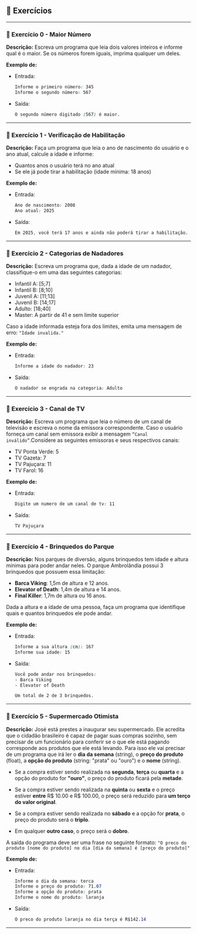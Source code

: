 ## 📝 Exercícios 

---

### 🔹 Exercício 0 - Maior Número
**Descrição:** Escreva um programa que leia dois valores inteiros e informe qual é o maior. Se os números forem iguais, imprima qualquer um deles.

**Exemplo de:**
- Entrada:
    ```css
    Informe o primeiro número: 345
    Informe o segundo número: 567
    ```
 
* Saída:
    ```css
    O segundo número digitado (567) é maior.
    ```

---

### 🔹 Exercício 1 - Verificação de Habilitação
**Descrição:** Faça um programa que leia o ano de nascimento do usuário e o ano atual, calcule a idade e informe:

- Quantos anos o usuário terá no ano atual
- Se ele já pode tirar a habilitação (idade mínima: 18 anos)


**Exemplo de:**
- Entrada:
    ```css
    Ano de nascimento: 2008
    Ano atual: 2025
    ```
 
* Saída:
    ```css
    Em 2025, você terá 17 anos e ainda não poderá tirar a habilitação.
    ```

---

### 🔹 Exercício 2 - Categorias de Nadadores
**Descrição:** Escreva um programa que, dada a idade de um nadador, classifique-o em uma das seguintes categorias:

- Infantil A: [5;7]
- Infantil B: [8;10]
- Juvenil A: [11;13]
- Juvenil B: [14;17]
- Adulto: [18;40]
- Master: A partir de 41 e sem limite superior

Caso a idade informada esteja fora dos limites, emita uma mensagem de erro: `"Idade invalida."`

**Exemplo de:**
- Entrada:
    ```css
    Informe a idade do nadador: 23
    ```
 
* Saída:
    ```css
    O nadador se engrada na categoria: Adulto
    ```

---

### 🔹 Exercício 3 - Canal de TV
**Descrição:** Escreva um programa que leia o número de um canal de televisão e escreva o nome da emissora correspondente. Caso o usuário forneça um canal sem emissora exibir a mensagem `“Canal inválido”`.Considere as seguintes emissoras e seus respectivos canais: 

- TV Ponta Verde: 5
- TV Gazeta: 7
- TV Pajuçara: 11
- TV Farol: 16

**Exemplo de:**
- Entrada:
    ```css
    Digite um numero de um canal de tv: 11
    ```
 
* Saída:
    ```css
    TV Pajuçara
    ```

---

### 🔹 Exercício 4 - Brinquedos do Parque
**Descrição:** Nos parques de diversão, alguns brinquedos tem idade e altura mínimas para poder andar neles. O parque Ambrolândia possui 3 brinquedos que possuem essa limitação:

- **Barca Viking**: 1,5m de altura e 12 anos.
- **Elevator of Death**: 1,4m de altura e 14 anos.
- **Final Killer**: 1,7m de altura ou 16 anos. 

Dada a altura e a idade de uma pessoa, faça um programa que identifique quais e quantos brinquedos ele pode andar.

**Exemplo de:**
- Entrada:
    ```css
    Informe a sua altura (cm): 167
    Informe sua idade: 15
    ```
 
* Saída:
    ```css
    Você pode andar nos brinquedos:
    - Barca Viking
    - Elevator of Death

    Um total de 2 de 3 brinquedos.
    ```

---

### 🔹 Exercício 5 - Supermercado Otimista
**Descrição:** José está prestes a inaugurar seu supermercado. Ele acredita que o cidadão brasileiro é capaz de pagar suas compras sozinho, sem precisar de um funcionário para conferir se o que ele está pagando corresponde aos produtos que ele está levando. Para isso ele vai precisar de um programa que irá ler o **dia da semana** (string), o **preço do produto** (float), a **opção do produto** (string: "prata" ou "ouro") e o **nome** (string). 

- Se a compra estiver sendo realizada na **segunda**, **terça** ou **quarta** e a opção do produto for **"ouro"**, o preço do produto ficará pela **metade**. 

* Se a compra estiver sendo realizada na **quinta** ou **sexta** e o preço estiver **entre** R$ 10.00 e R$ 100.00, o preço será reduzido para **um terço do valor original**.

- Se a compra estiver sendo realizada no **sábado** e a opção for **prata**, o preço do produto será o **triplo**.

* Em qualquer **outro caso**, o preço será o **dobro**.

A saída do programa deve ser uma frase no seguinte formato: `"O preco do produto [nome do produto] no dia [dia da semana] é [preço do produto]"`

**Exemplo de:**
- Entrada:
    ```css
    Informe o dia da semana: terca
    Informe o preço do produto: 71.07
    Informe a opção do produto: prata
    Informe o nome do produto: laranja
    ```
 
* Saída:
    ```css
    O preco do produto laranja no dia terça é R$142.14
    ```
    
---
